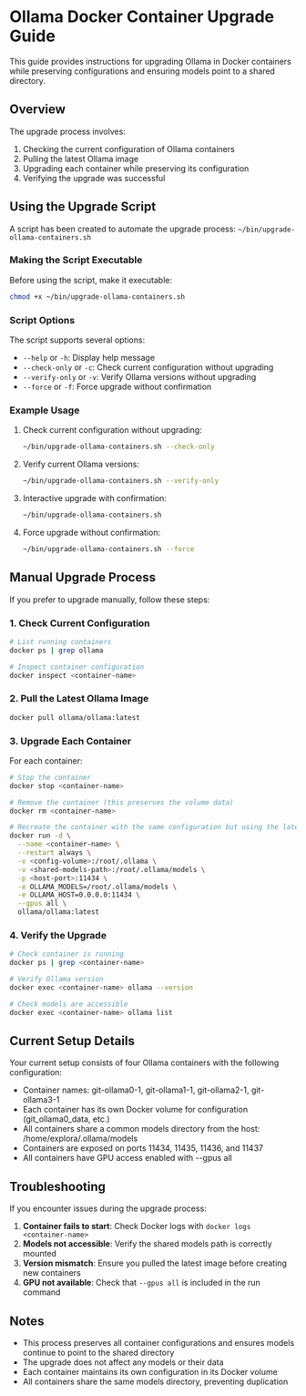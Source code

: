 # Ollama Docker Container Upgrade Guide

This guide provides instructions for upgrading Ollama in Docker containers while preserving configurations and ensuring models point to a shared directory.

## Overview

The upgrade process involves:
1. Checking the current configuration of Ollama containers
2. Pulling the latest Ollama image
3. Upgrading each container while preserving its configuration
4. Verifying the upgrade was successful

## Using the Upgrade Script

A script has been created to automate the upgrade process: `~/bin/upgrade-ollama-containers.sh`

### Making the Script Executable

Before using the script, make it executable:

```bash
chmod +x ~/bin/upgrade-ollama-containers.sh
```

### Script Options

The script supports several options:

- `--help` or `-h`: Display help message
- `--check-only` or `-c`: Check current configuration without upgrading
- `--verify-only` or `-v`: Verify Ollama versions without upgrading
- `--force` or `-f`: Force upgrade without confirmation

### Example Usage

1. Check current configuration without upgrading:
   ```bash
   ~/bin/upgrade-ollama-containers.sh --check-only
   ```

2. Verify current Ollama versions:
   ```bash
   ~/bin/upgrade-ollama-containers.sh --verify-only
   ```

3. Interactive upgrade with confirmation:
   ```bash
   ~/bin/upgrade-ollama-containers.sh
   ```

4. Force upgrade without confirmation:
   ```bash
   ~/bin/upgrade-ollama-containers.sh --force
   ```

## Manual Upgrade Process

If you prefer to upgrade manually, follow these steps:

### 1. Check Current Configuration

```bash
# List running containers
docker ps | grep ollama

# Inspect container configuration
docker inspect <container-name>
```

### 2. Pull the Latest Ollama Image

```bash
docker pull ollama/ollama:latest
```

### 3. Upgrade Each Container

For each container:

```bash
# Stop the container
docker stop <container-name>

# Remove the container (this preserves the volume data)
docker rm <container-name>

# Recreate the container with the same configuration but using the latest image
docker run -d \
  --name <container-name> \
  --restart always \
  -v <config-volume>:/root/.ollama \
  -v <shared-models-path>:/root/.ollama/models \
  -p <host-port>:11434 \
  -e OLLAMA_MODELS=/root/.ollama/models \
  -e OLLAMA_HOST=0.0.0.0:11434 \
  --gpus all \
  ollama/ollama:latest
```

### 4. Verify the Upgrade

```bash
# Check container is running
docker ps | grep <container-name>

# Verify Ollama version
docker exec <container-name> ollama --version

# Check models are accessible
docker exec <container-name> ollama list
```

## Current Setup Details

Your current setup consists of four Ollama containers with the following configuration:

- Container names: git-ollama0-1, git-ollama1-1, git-ollama2-1, git-ollama3-1
- Each container has its own Docker volume for configuration (git_ollama0_data, etc.)
- All containers share a common models directory from the host: /home/explora/.ollama/models
- Containers are exposed on ports 11434, 11435, 11436, and 11437
- All containers have GPU access enabled with --gpus all

## Troubleshooting

If you encounter issues during the upgrade process:

1. **Container fails to start**: Check Docker logs with `docker logs <container-name>`
2. **Models not accessible**: Verify the shared models path is correctly mounted
3. **Version mismatch**: Ensure you pulled the latest image before creating new containers
4. **GPU not available**: Check that `--gpus all` is included in the run command

## Notes

- This process preserves all container configurations and ensures models continue to point to the shared directory
- The upgrade does not affect any models or their data
- Each container maintains its own configuration in its Docker volume
- All containers share the same models directory, preventing duplication

